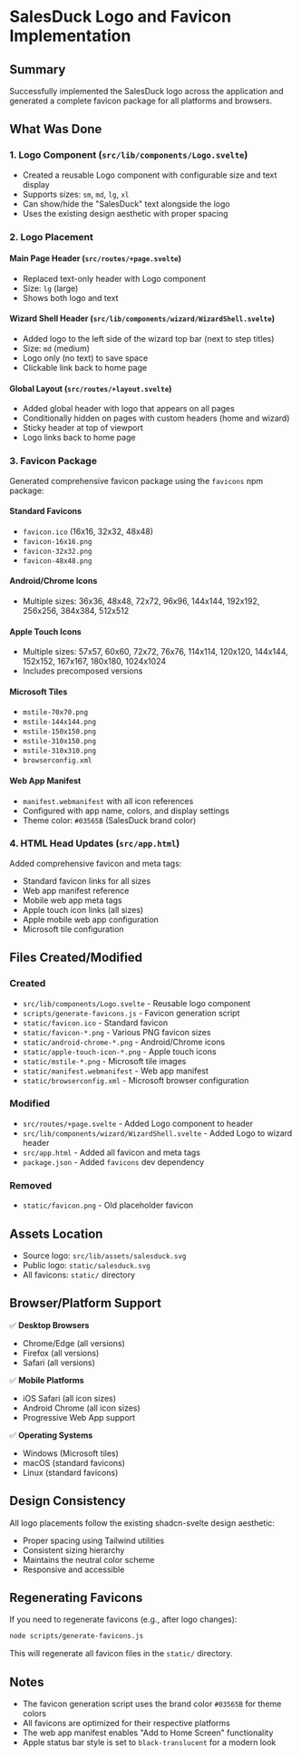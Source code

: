 # SalesDuck Logo and Favicon Implementation

## Summary

Successfully implemented the SalesDuck logo across the application and generated a complete favicon package for all platforms and browsers.

## What Was Done

### 1. Logo Component (`src/lib/components/Logo.svelte`)
- Created a reusable Logo component with configurable size and text display
- Supports sizes: `sm`, `md`, `lg`, `xl`
- Can show/hide the "SalesDuck" text alongside the logo
- Uses the existing design aesthetic with proper spacing

### 2. Logo Placement

#### Main Page Header (`src/routes/+page.svelte`)
- Replaced text-only header with Logo component
- Size: `lg` (large)
- Shows both logo and text

#### Wizard Shell Header (`src/lib/components/wizard/WizardShell.svelte`)
- Added logo to the left side of the wizard top bar (next to step titles)
- Size: `md` (medium)
- Logo only (no text) to save space
- Clickable link back to home page

#### Global Layout (`src/routes/+layout.svelte`)
- Added global header with logo that appears on all pages
- Conditionally hidden on pages with custom headers (home and wizard)
- Sticky header at top of viewport
- Logo links back to home page

### 3. Favicon Package

Generated comprehensive favicon package using the `favicons` npm package:

#### Standard Favicons
- `favicon.ico` (16x16, 32x32, 48x48)
- `favicon-16x16.png`
- `favicon-32x32.png`
- `favicon-48x48.png`

#### Android/Chrome Icons
- Multiple sizes: 36x36, 48x48, 72x72, 96x96, 144x144, 192x192, 256x256, 384x384, 512x512

#### Apple Touch Icons
- Multiple sizes: 57x57, 60x60, 72x72, 76x76, 114x114, 120x120, 144x144, 152x152, 167x167, 180x180, 1024x1024
- Includes precomposed versions

#### Microsoft Tiles
- `mstile-70x70.png`
- `mstile-144x144.png`
- `mstile-150x150.png`
- `mstile-310x150.png`
- `mstile-310x310.png`
- `browserconfig.xml`

#### Web App Manifest
- `manifest.webmanifest` with all icon references
- Configured with app name, colors, and display settings
- Theme color: `#03565B` (SalesDuck brand color)

### 4. HTML Head Updates (`src/app.html`)

Added comprehensive favicon and meta tags:
- Standard favicon links for all sizes
- Web app manifest reference
- Mobile web app meta tags
- Apple touch icon links (all sizes)
- Apple mobile web app configuration
- Microsoft tile configuration

## Files Created/Modified

### Created
- `src/lib/components/Logo.svelte` - Reusable logo component
- `scripts/generate-favicons.js` - Favicon generation script
- `static/favicon.ico` - Standard favicon
- `static/favicon-*.png` - Various PNG favicon sizes
- `static/android-chrome-*.png` - Android/Chrome icons
- `static/apple-touch-icon-*.png` - Apple touch icons
- `static/mstile-*.png` - Microsoft tile images
- `static/manifest.webmanifest` - Web app manifest
- `static/browserconfig.xml` - Microsoft browser configuration

### Modified
- `src/routes/+page.svelte` - Added Logo component to header
- `src/lib/components/wizard/WizardShell.svelte` - Added Logo to wizard header
- `src/app.html` - Added all favicon and meta tags
- `package.json` - Added `favicons` dev dependency

### Removed
- `static/favicon.png` - Old placeholder favicon

## Assets Location

- Source logo: `src/lib/assets/salesduck.svg`
- Public logo: `static/salesduck.svg`
- All favicons: `static/` directory

## Browser/Platform Support

✅ **Desktop Browsers**
- Chrome/Edge (all versions)
- Firefox (all versions)
- Safari (all versions)

✅ **Mobile Platforms**
- iOS Safari (all icon sizes)
- Android Chrome (all icon sizes)
- Progressive Web App support

✅ **Operating Systems**
- Windows (Microsoft tiles)
- macOS (standard favicons)
- Linux (standard favicons)

## Design Consistency

All logo placements follow the existing shadcn-svelte design aesthetic:
- Proper spacing using Tailwind utilities
- Consistent sizing hierarchy
- Maintains the neutral color scheme
- Responsive and accessible

## Regenerating Favicons

If you need to regenerate favicons (e.g., after logo changes):

```bash
node scripts/generate-favicons.js
```

This will regenerate all favicon files in the `static/` directory.

## Notes

- The favicon generation script uses the brand color `#03565B` for theme colors
- All favicons are optimized for their respective platforms
- The web app manifest enables "Add to Home Screen" functionality
- Apple status bar style is set to `black-translucent` for a modern look

